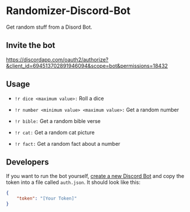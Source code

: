 # Randomizer-Discord-Bot

Get random stuff from a Disord Bot.

## Invite the bot

https://discordapp.com/oauth2/authorize?&client_id=694513702891946094&scope=bot&permissions=18432

## Usage

- `!r dice <maximum value>:` Roll a dice

- `!r number <minimum value> <maximum value>:` Get a random number

- `!r bible:` Get a random bible verse

- `!r cat:` Get a random cat picture

- `!r fact:` Get a random fact about a number

## Developers

If you want to run the bot yourself, [create a new Discord Bot](https://discordapp.com/developers/docs/intro#bots-and-apps) and copy the token into a file called `auth.json`. It should look like this:

```json
{
    "token": "[Your Token]"
}
```
